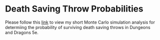 # Death Saving Throw Probabilities
Please follow this [link](./death_save_probs.md) to view my short Monte Carlo simulation analysis for determiing the probability of surviving death saving throws in Dungeons and Dragons 5e.

